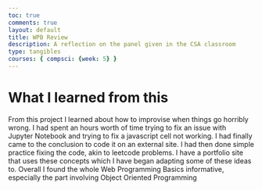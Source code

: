 ```yaml
---
toc: true
comments: true
layout: default
title: WPB Review
description: A reflection on the panel given in the CSA classroom
type: tangibles
courses: { compsci: {week: 5} }
---
```


<div class="typewriter">
<h1 class="typewriterText">What I learned from this</h1>
</div>


<body>
<p>
From this project I learned about how to improvise when things go horribly wrong. I had spent an hours worth of time trying to fix an issue with 
<br>Jupyter Notebook and trying to fix a javascript cell not working. I had finally came to the conclusion to code it on an external site. I had then done simple practice fixing the code, akin to leetcode problems. I have a portfolio site that uses these concepts which I have began adapting some of these ideas to. Overall I found the whole Web Programming Basics informative, especially the part involving Object Oriented Programming </p>
</body>

  
 
